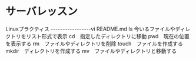 # サーバレッスン
Linuxプラクティス
-----------------vi README.md
ls 今いるファイルやディレクトリをリスト形式で表示
cd　指定したディレクトリに移動
pwd　現在の位置を表示する
rm　ファイルやディレクトリを削除
touch　ファイルを作成する
mkdir　ディレクトリを作成する
mv　ファイルやディレクトリと移動する

